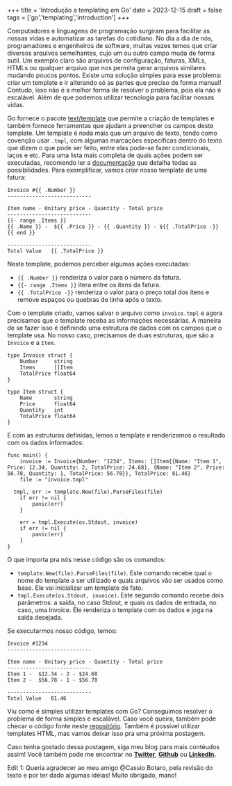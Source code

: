 +++
title = 'Introdução a templating em Go'
date = 2023-12-15
draft = false
tags = ['go','templating','introduction']
+++

Computadores e linguagens de programação surgiram para facilitar as nossas vidas e automatizar as tarefas do cotidiano. No dia a dia de nós, programadores e engenheiros de software, muitas vezes temos que criar diversos arquivos semelhantes, cujo um ou outro campo muda de forma sutil. Um exemplo claro são arquivos de configuração, faturas, XMLs, HTMLs ou qualquer arquivo que nos permita gerar arquivos similares mudando poucos pontos. Existe uma solução simples para esse problema: criar um template e ir alterando só as partes que preciso de forma manual! Contudo, isso não é a melhor forma de resolver o problema, pois ela não é escalável. Além de que podemos utilizar tecnologia para facilitar nossas vidas.

Go fornece o pacote [text/template](https://pkg.go.dev/text/template) que permite a criação de templates e também fornece ferramentas que ajudam a preencher os campos deste template. Um template é nada mais que um arquivo de texto, tendo como covenção usar `.tmpl`, com algumas marcações especificas dentro do texto que dizem o que pode ser feito, entre elas pode-se fazer condicionais, laços e etc. Para uma lista mais completa de quais ações podem ser executadas, recomendo ler a [documentação](https://pkg.go.dev/text/template#hdr-Actions) que detalha todas as possibilidades. Para exemplificar, vamos criar nosso template de uma fatura:

```tmpl
Invoice #{{ .Number }}
---------------------------

Item name - Unitary price - Quantity - Total price
---------------------------
{{- range .Items }}
{{ .Name }} -  ${{ .Price }} - {{ .Quantity }} - ${{ .TotalPrice -}}
{{ end }}

---------------------------
Total Value   {{ .TotalPrice }}
```

Neste template, podemos perceber algumas ações executadas:
- `{{ .Number }}` renderiza o valor para o número da fatura.
- `{{- range .Items }}` itera entre os itens da fatura.
- `{{ .TotalPrice -}}` renderiza o valor para o preço total dos itens e remove espaços ou quebras de linha após o texto.

Com o template criado, vamos salvar o arquivo como `invoice.tmpl` e agora precisamos que o template receba as informações necessárias. A maneira de se fazer isso é definindo uma estrutura de dados com os campos que o template usa. No nosso caso, precisamos de duas estruturas, que são a `Invoice` e a `Item`.

```golang
type Invoice struct {
	Number     string
	Items      []Item
	TotalPrice float64
}

type Item struct {
	Name       string
	Price      float64
	Quantity   int
	TotalPrice float64
}
```

E com as estruturas definidas, lemos o template e renderizamos o resultado com os dados informados:

```golang
func main() {
	invoice := Invoice{Number: "1234", Items: []Item{{Name: "Item 1", Price: 12.34, Quantity: 2, TotalPrice: 24.68}, {Name: "Item 2", Price: 56.78, Quantity: 1, TotalPrice: 56.78}}, TotalPrice: 81.46}
	file := "invoice.tmpl"

  tmpl, err := template.New(file).ParseFiles(file)
	if err != nil {
		panic(err)
	}

	err = tmpl.Execute(os.Stdout, invoice)
	if err != nil {
		panic(err)
	}
}
```

O que importa pra nós nesse código são os comandos:
- `template.New(file).ParseFiles(file)`. Este comando recebe qual o nome do template a ser utilizado e quais arquivos vão ser usados como base. Ele vai inicializar um template de fato.
- `tmpl.Execute(os.Stdout, invoice)`. Este segundo comando recebe dois parâmetros: a saída, no caso Stdout, e quais os dados de entrada, no caso, uma Invoice. Ele renderiza o template com os dados e joga na saída desejada.

Se executarmos nosso código, temos:

```text
Invoice #1234
---------------------------

Item name - Unitary price - Quantity - Total price
---------------------------
Item 1 -  $12.34 - 2 - $24.68
Item 2 -  $56.78 - 1 - $56.78

---------------------------
Total Value   81.46
```

Viu como é simples utilizar templates com Go? Conseguimos resolver o problema de forma simples e escalável. Caso você queira, também pode checar o código fonte neste [repositório](https://github.com/mfbmina/templating-golang). Também é possível utilizar templates HTML, mas vamos deixar isso pra uma próxima postagem.

Caso tenha gostado dessa postagem, siga meu blog para mais contéudos assim! Você também pode me encontrar no **[Twitter](https://twitter.com/mfbmina)**, **[Github](https://github.com/mfbmina)** ou **[LinkedIn](https://www.linkedin.com/in/mfbmina/).**

Edit 1: Queria agradecer ao meu amigo @Cassio Botaro, pela revisão do texto e por ter dado algumas idéias! Muito obrigado, mano!
